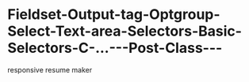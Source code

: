 # Fieldset-Output-tag-Optgroup-Select-Text-area-Selectors-Basic-Selectors-C-...---Post-Class---
responsive resume maker
